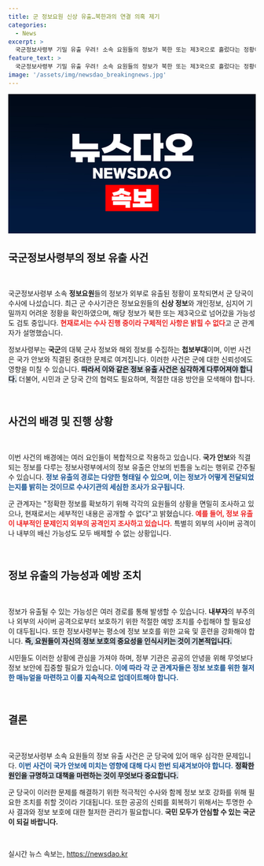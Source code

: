 ```yaml
---
title: 군 정보요원 신상 유출…북한과의 연결 의혹 제기
categories:
  - News
excerpt: >
  국군정보사령부 기밀 유출 우려! 소속 요원들의 정보가 북한 또는 제3국으로 흘렀다는 정황이 포착돼 군이 긴급 수사 중입니다. 이 사건의 배후는 무엇일까? 궁금증이 증폭되고 있습니다.
feature_text: >
  국군정보사령부 기밀 유출 우려! 소속 요원들의 정보가 북한 또는 제3국으로 흘렀다는 정황이 포착돼 군이 긴급 수사 중입니다. 이 사건의 배후는 무엇일까? 궁금증이 증폭되고 있습니다.
image: '/assets/img/newsdao_breakingnews.jpg'
---
```


<p><img src="/assets/img/newsdao_breakingnews.jpg" alt="koreaapp 속보" /></p>

<h2 data-ke-size="size26">국군정보사령부의 정보 유출 사건</h2>

<p data-ke-size="size16">&nbsp;</p>

<p>국군정보사령부 소속 <b>정보요원</b>들의 정보가 외부로 유출된 정황이 포착되면서 군 당국이 수사에 나섰습니다. 최근 군 수사기관은 정보요원들의 <b>신상 정보</b>와 개인정보, 심지어 기밀까지 어려운 정황을 확인하였으며, 해당 정보가 북한 또는 제3국으로 넘어갔을 가능성도 검토 중입니다. <b><span style="color: #ee2323;">현재로서는 수사 진행 중이라 구체적인 사항은 밝힐 수 없다</span></b>고 군 관계자가 설명했습니다.</p>

<p>정보사령부는 <b>국군</b>의 대북 군사 정보와 해외 정보를 수집하는 <b>첩보부대</b>이며, 이번 사건은 국가 안보와 직결된 중대한 문제로 여겨집니다. 이러한 사건은 군에 대한 신뢰성에도 영향을 미칠 수 있습니다. <b><span style="background-color: #21538527;">따라서 이와 같은 정보 유출 사건은 심각하게 다루어져야 합니다.</span></b> 더불어, 시민과 군 당국 간의 협력도 필요하며, 적절한 대응 방안을 모색해야 합니다.</p>

<p data-ke-size="size16">&nbsp;</p>

<h2 data-ke-size="size26">사건의 배경 및 진행 상황</h2>

<p data-ke-size="size16">&nbsp;</p>

<p>이번 사건의 배경에는 여러 요인들이 복합적으로 작용하고 있습니다. <b>국가 안보</b>와 직결되는 정보를 다루는 정보사령부에서의 정보 유출은 안보의 빈틈을 노리는 행위로 간주될 수 있습니다. <b><span style="color: #1a5490;">정보 유출의 경로는 다양한 형태일 수 있으며, 이는 정보가 어떻게 전달되었는지를 밝히는 것이므로 수사기관의 세심한 조사가 요구됩니다.</span></b></p>

<p>군 관계자는 "정확한 정보를 확보하기 위해 각각의 요원들의 상황을 면밀히 조사하고 있으나, 현재로서는 세부적인 내용은 공개할 수 없다"고 밝혔습니다. <b><span style="color: #ee2323;">예를 들어, 정보 유출이 내부적인 문제인지 외부의 공격인지 조사하고 있습니다.</span></b> 특별히 외부의 사이버 공격이나 내부의 배신 가능성도 모두 배제할 수 없는 상황입니다.</p>

<p data-ke-size="size16">&nbsp;</p>

<h2 data-ke-size="size26">정보 유출의 가능성과 예방 조치</h2>

<p data-ke-size="size16">&nbsp;</p>

<p>정보가 유출될 수 있는 가능성은 여러 경로를 통해 발생할 수 있습니다. <b>내부자</b>의 부주의나 외부의 사이버 공격으로부터 보호하기 위한 적절한 예방 조치를 수립해야 할 필요성이 대두됩니다. 또한 정보사령부는 평소에 정보 보호를 위한 교육 및 훈련을 강화해야 합니다. <b><span style="background-color: #21538527;">즉, 요원들이 자신의 정보 보호의 중요성을 인식시키는 것이 기본적입니다.</span></b></p>

<p>시민들도 이러한 상황에 관심을 가져야 하며, 정부 기관은 공공의 안녕을 위해 무엇보다 정보 보안에 집중할 필요가 있습니다. <b><span style="color: #1a5490;">이에 따라 각 군 관계자들은 정보 보호를 위한 철저한 매뉴얼을 마련하고 이를 지속적으로 업데이트해야 합니다.</span></b></p>

<p data-ke-size="size16">&nbsp;</p>

<h2 data-ke-size="size26">결론</h2>

<p data-ke-size="size16">&nbsp;</p>

<p>국군정보사령부 소속 요원들의 정보 유출 사건은 군 당국에 있어 매우 심각한 문제입니다. <b><span style="color: #1a5490;">이번 사건이 국가 안보에 미치는 영향에 대해 다시 한번 되새겨보아야 합니다.</span></b> <b><span style="background-color: #21538527;">정확한 원인을 규명하고 대책을 마련하는 것이 무엇보다 중요합니다.</span></b></p>

<p>군 당국이 이러한 문제를 해결하기 위한 적극적인 수사와 함께 정보 보호 강화를 위해 필요한 조치를 취할 것이라 기대됩니다. 또한 공공의 신뢰를 회복하기 위해서는 투명한 수사 결과와 정보 보호에 대한 철저한 관리가 필요합니다. <b>국민 모두가 안심할 수 있는 국군이 되길 바랍니다.</b></p>

<p data-ke-size="size16">&nbsp;</p>
실시간 뉴스 속보는, <a href="https://newsdao.kr" rel="dofollow">https://newsdao.kr</a>


